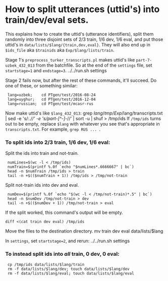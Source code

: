 # How to split utterances (uttid's) into train/dev/eval sets.

This explains how to create the uttid's (utterance identifiers),
split them randomly into three disjoint sets of 2/3 train, 1/6 dev, 1/6 eval,
and put those uttid's in `data/lists/$lang/{train,dev,eval}`.
They will also end up in `$ids_file` aka `$trainids` aka `Exp/$lang/lists/train`.

Stage 1's `preprocess_turker_transcripts.pl` makes uttid's like `part-7-uzbek_432_013` from the batchfile.
So at the end of the `settings` file, set `startstage=1` and `endstage=3`.
     ../../run.sh settings

Stage 2 fails now, but after the rest of these commands, it'll succeed.
Do one of these, or something similar:

     lang=uzbek;    cd PTgen/test/2016-08-24
     lang=uyghur;   cd PTgen/test/2016-12-04
     lang=russian;  cd PTgen/test/mcasr-rus

Now make uttid's like `$lang_432_013`:
     grep $lang /tmp/Exp/$lang/transcripts.txt | sed -e 's/:.*//' -e 's/part-[^-]*-//' | sort -u | shuf > /tmp/ids
If `/tmp/ids` turns out to be empty, replace `$lang` with whatever you see that's appropriate in `transcripts.txt`.
For example, `grep RUS ... `.

### To split ids into 2/3 train, 1/6 dev, 1/6 eval:

Split the ids into train and not-train.

     numLines=$(wc -l < /tmp/ids)
     numTrain=$(printf %.0f `echo "$numLines*.6666667" | bc`)
     head -n $numTrain /tmp/ids > train
     tail -n +$(($numTrain + 1)) /tmp/ids > /tmp/not-train

Split not-train ids into dev and eval.

     numDev=$(printf %.0f `echo "$(wc -l < /tmp/not-train)*.5" | bc`)
     head -n $numDev /tmp/not-train > dev
     tail -n +$(($numDev + 1)) /tmp/not-train > eval

If the split worked, this command's output will be empty.

    diff <(cat train dev eval) /tmp/ids

Move the files to the destination directory.
     mv train dev eval data/lists/$lang

In `settings`, set `startstage=2`, and rerun:
     ../../run.sh settings

### To instead split ids into *all* train, 0 dev, 0 eval:

     cp /tmp/ids data/lists/$lang/train
     rm -f data/lists/$lang/dev; touch data/lists/$lang/dev
     rm -f data/lists/$lang/eval; touch data/lists/$lang/eval
